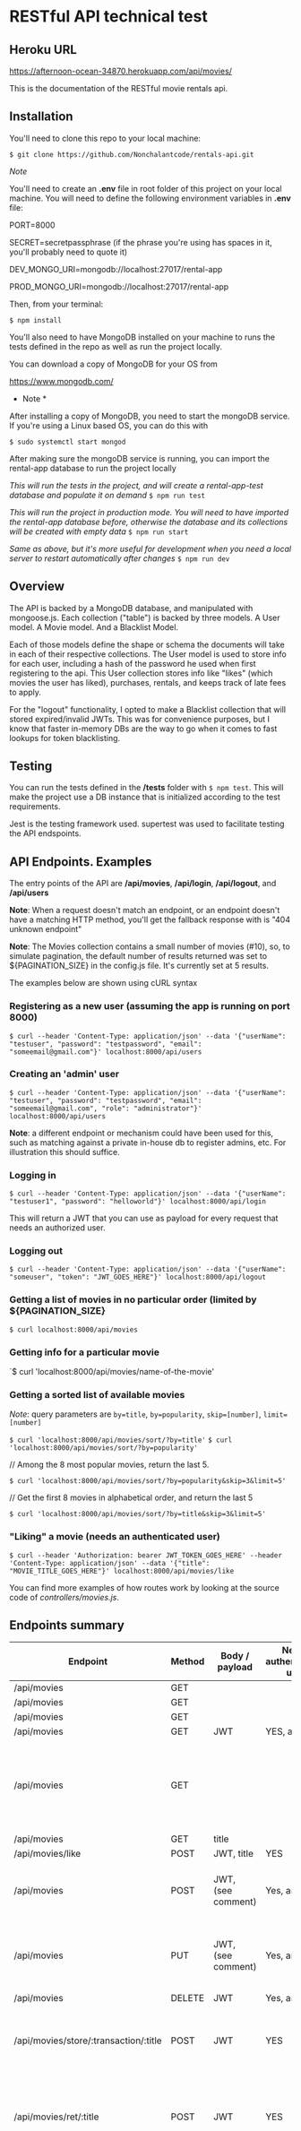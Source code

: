 # RESTful API technical test

## Heroku URL

https://afternoon-ocean-34870.herokuapp.com/api/movies/

This is the documentation of the RESTful movie rentals api.

## Installation

You'll need to clone this repo to your local machine:

`$ git clone https://github.com/Nonchalantcode/rentals-api.git`

*Note*

You'll need to create an **.env** file in root folder of this project on your local machine. You will need to define the following environment variables in **.env** file:

PORT=8000

SECRET=secretpassphrase  (if the phrase you're using has spaces in it, you'll probably need to quote it)

DEV_MONGO_URI=mongodb://localhost:27017/rental-app

PROD_MONGO_URI=mongodb://localhost:27017/rental-app

Then, from your terminal:

`$ npm install`

You'll also need to have MongoDB installed on your machine to runs the tests defined in the repo as well as run the project locally.

You can download a copy of MongoDB for your OS from

https://www.mongodb.com/

* Note *

After installing a copy of MongoDB, you need to start the mongoDB service. If you're using a Linux based OS, you can do this with

`$ sudo systemctl start mongod`

After making sure the mongoDB service is running, you can import the rental-app database to run the project locally

*This will run the tests in the project, and will create a rental-app-test database and populate it on demand*
`$ npm run test` 

*This will run the project in production mode. You will need to have imported the rental-app database before, otherwise the database and its collections will be created with empty data*
`$ npm run start` 

*Same as above, but it's more useful for development when you need a local server to restart automatically after changes*
`$ npm run dev` 

## Overview

The API is backed by a MongoDB database, and manipulated with mongoose.js. Each collection ("table") is backed by three models. A User model. A Movie model. And a Blacklist Model.

Each of those models define the shape or schema the documents will take in each of their respective collections. The User model is used to store info for each user, including a hash of the password he used when first registering to the api. This User collection stores info like "likes" (which movies the user has liked), purchases, rentals, and keeps track of late fees to apply.

For the "logout" functionality, I opted to make a Blacklist collection that will stored expired/invalid JWTs. This was for convenience purposes, but I know that faster in-memory DBs are the way to go when it comes to fast lookups for token blacklisting.

## Testing

You can run the tests defined in the **/tests** folder with `$ npm test`. This will make the project use a DB instance that is initialized according to the test requirements.

Jest is the testing framework used. supertest was used to facilitate testing the API endspoints. 

## API Endpoints. Examples

The entry points of the API are **/api/movies**, **/api/login**, **/api/logout**, and **/api/users**

**Note**: When a request doesn't match an endpoint, or an endpoint doesn't have a matching HTTP method, you'll get the fallback response with is "404 unknown endpoint"

**Note**: The Movies collection contains a small number of movies (#10), so, to simulate pagination, the default number of results returned was set to ${PAGINATION_SIZE} in the config.js file. It's currently set at 5 results. 

The examples below are shown using cURL syntax

### Registering as a new user (assuming the app is running on port 8000)

`$ curl --header 'Content-Type: application/json' --data '{"userName": "testuser", "password": "testpassword", "email": "someemail@gmail.com"}' localhost:8000/api/users`

### Creating an 'admin' user

`$ curl --header 'Content-Type: application/json' --data '{"userName": "testuser", "password": "testpassword", "email": "someemail@gmail.com", "role": "administrator"}' localhost:8000/api/users`

**Note**: a different endpoint or mechanism could have been used for this, such as matching against a private in-house db to register admins, etc. For illustration this should suffice.

### Logging in

`$ curl --header 'Content-Type: application/json' --data '{"userName": "testuser1", "password": "helloworld"}' localhost:8000/api/login`

This will return a JWT that you can use as payload for every request that needs an authorized user.

### Logging out

`$ curl --header 'Content-Type: application/json' --data '{"userName": "someuser", "token": "JWT_GOES_HERE"}' localhost:8000/api/logout`

### Getting a list of movies in no particular order (limited by ${PAGINATION_SIZE}

`$ curl localhost:8000/api/movies`

### Getting info for a particular movie

`$ curl 'localhost:8000/api/movies/name-of-the-movie'

### Getting a sorted list of available movies

*Note*: query parameters are `by=title`, `by=popularity`, `skip=[number]`, `limit=[number]`

`$ curl 'localhost:8000/api/movies/sort/?by=title'`
`$ curl 'localhost:8000/api/movies/sort/?by=popularity'`

// Among the 8 most popular movies, return the last 5.

`$ curl 'localhost:8000/api/movies/sort/?by=popularity&skip=3&limit=5'`

// Get the first 8 movies in alphabetical order, and return the last 5

`$ curl 'localhost:8000/api/movies/sort/?by=title&skip=3&limit=5'`

### "Liking" a movie (needs an authenticated user)

`$ curl --header 'Authorization: bearer JWT_TOKEN_GOES_HERE' --header 'Content-Type: application/json' --data '{"title": "MOVIE_TITLE_GOES_HERE"}' localhost:8000/api/movies/like`

You can find more examples of how routes work by looking at the source code of *controllers/movies.js*.

## Endpoints summary

| Endpoint                              | Method | Body / payload     | Needs authenticated user | Example                                       | Comment                                                                                                                                                                                                                              |
|---------------------------------------|--------|--------------------|--------------------------|-----------------------------------------------|--------------------------------------------------------------------------------------------------------------------------------------------------------------------------------------------------------------------------------------|
| /api/movies                           | GET    |                    |                          | localhost:8000/api/movies                     |                                                                                                                                                                                                                                      |
| /api/movies                           | GET    |                    |                          | localhost:8000/api/movies/?skip=5             |                                                                                                                                                                                                                                      |
| /api/movies                           | GET    |                    |                          | localhost:8000/api/movies/?skip=5&limit=5     |                                                                                                                                                                                                                                      |
| /api/movies                           | GET    | JWT                | YES, an admin            | localhost:8000/api/movies/?view='unavailable' |                                                                                                                                                                                                                                      |
| /api/movies                           | GET    |                    |                          | localhost:8000/api/movies/sort/               | Takes a 'skip', 'limit', and 'by' query params. 'by' can be 'title' or 'popularity'. Defaults to 'title'                                                                                                                             |
| /api/movies                           | GET    | title              |                          | localhost:8000/api/movies/search/MOVIE_TITLE  |                                                                                                                                                                                                                                      |
| /api/movies/like                      | POST   | JWT, title         | YES                      | localhost:8000/api/movies/like                |                                                                                                                                                                                                                                      |
| /api/movies                           | POST   | JWT, (see comment) | Yes, an admin            | localhost:8000/api/movies/                    | Requires as payload all the required fields defined by the Movie model                                                                                                                                                               |
| /api/movies                           | PUT    | JWT, (see comment) | Yes, an admin            | localhost:8000/api/movies/MOVIE_ID            | Body of request must be all the  fields that will be updated for  a movie                                                                                                                                                            |
| /api/movies                           | DELETE | JWT                | Yes, an admin            | localhost:8000/api/movies/MOVIE_ID            |                                                                                                                                                                                                                                      |
| /api/movies/store/:transaction/:title | POST   | JWT                | YES                      | localhost:8000/api/movies/buy/MOVIE_ID        | Endpoint to "rent" or "buy" a movie. :transaction is either "rent" or  "buy"                                                                                                                                                         |
| /api/movies/ret/:title                | POST   | JWT                | YES                      | localhost:8000/api/movies/ret/MOVIE_TITLE     | Returns a movie. If the return is  past its return date, a fee will be applied to the offending user.                                                                                                                                |
| /api/users                            | POST   | (see comment)      |                          | localhost:8000/api/users                      | Creates a new user.  Expects a JSON payload witht a "useName", "password", "email". Username and email must be unique. If a "role" is also sent in the payload of the request with a value of "administrator", an admin is  created. |
| /api/login                            | POST   | (see comment)      |                          | localhost:8000/api/login                      | Generates a JWT.  Expects a JSON payload with a "userName" and "password" fields.                                                                                                                                                    |
| /api/logout                           | POST   | JWT                |                          | localhost:8000/api/logout                     | Blacklists a JWT                                                                                                                                                                                                                     |
